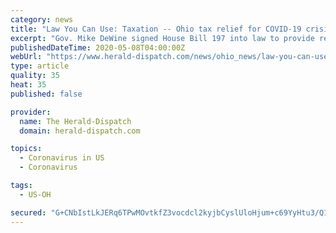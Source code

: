 ```yaml
---
category: news
title: "Law You Can Use: Taxation -- Ohio tax relief for COVID-19 crisis"
excerpt: "Gov. Mike DeWine signed House Bill 197 into law to provide relief to Ohioans for the coronavirus pandemic. With authority from this new legislation, the Ohio Department"
publishedDateTime: 2020-05-08T04:00:00Z
webUrl: "https://www.herald-dispatch.com/news/ohio_news/law-you-can-use-taxation----ohio-tax-relief-for-covid-19-crisis/article_68da753a-bdfb-5780-9643-ffbffc9ae76c.html"
type: article
quality: 35
heat: 35
published: false

provider:
  name: The Herald-Dispatch
  domain: herald-dispatch.com

topics:
  - Coronavirus in US
  - Coronavirus

tags:
  - US-OH

secured: "G+CNbIstLkJERq6TPwMOvtkfZ3vocdcl2kyjbCyslUloHjum+c69YyHtu3/Q17JbeFPSU31Pj1fqs7DQYr44sEA3eYn1N0U63P9OaP74pUQVfVv4uERnkvSXagz/MoHWART9MVHD8myugaI9omMNfMl/uH1aDdQyIvCtJrIbZmrLGDom0osZfNyFFg5cchmE0M9bbVl2iQxNfFaBVam5kW9CF4vyN1SBvHuxtFBkLIMuRK4pnXQF7fzvojk2Yz5Eo20lh77b9okih4HPcZXf0ipNg0mO5vDO11zPGEkbFmrS5HTT3FNFvIR9F++Jxxyg;d5wmOj01S7noF6gxRrvonQ=="
---
```



